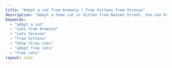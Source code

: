 ```yaml
---
title: "Adopt a cat from Armenia | Free kittens from Yerevan"
description: "Adopt a home cat or kitten from Nansen Street. You can help with food, medicine, and sterilization, and we will help find a family and arrange delivery to Russia, Europe, and Dubai."
keywords:
  - "adopt a cat"
  - "cats from Armenia"
  - "cats Yerevan"
  - "free kittens"
  - "help stray cats"
  - "adopt free cats"
  - "free cats"
layout: cats
---
```

